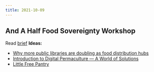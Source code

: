 ```yaml
---
title: 2021-10-09
---
```

## And A Half Food Sovereignty Workshop
Read [brief](https://docs.google.com/document/d/19rdRP61sQQznRfXkouoFQ8VKZYvNqpuCshsyrz4c_DA/edit)
**Ideas:**
+ [Why more public libraries are doubling as food distribution hubs](https://theconversation.com/why-more-public-libraries-are-doubling-as-food-distribution-hubs-160674)
+ [Introduction to Digital Permaculture — A World of Solutions](https://medium.com/@sacha.pignot/introduction-to-digital-permaculture-a-world-of-solutions-7aba4cb3c3a5)
+ [Little Free Pantry](https://www.littlefreepantry.org/home)